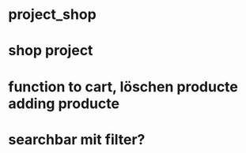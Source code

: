 # project_shop

# shop project

# function to cart, löschen producte adding producte

# searchbar mit filter?
